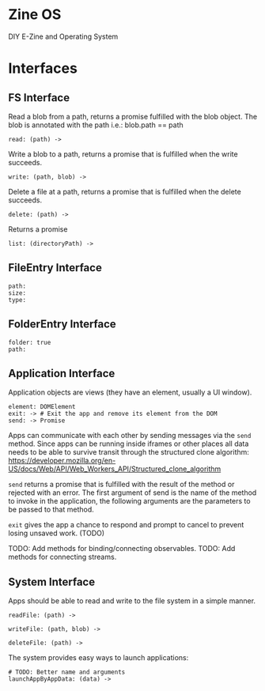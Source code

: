 # Zine OS

DIY E-Zine and Operating System

Interfaces
==========

FS Interface
------------

Read a blob from a path, returns a promise fulfilled with the blob object. The
blob is annotated with the path i.e.: blob.path == path

    read: (path) ->

Write a blob to a path, returns a promise that is fulfilled when the write succeeds.

    write: (path, blob) ->

Delete a file at a path, returns a promise that is fulfilled when the delete succeeds.

    delete: (path) ->

Returns a promise

    list: (directoryPath) ->


FileEntry Interface
-------------------

    path:
    size:
    type:

FolderEntry Interface
---------------------

    folder: true
    path:

Application Interface
---------------------

Application objects are views (they have an element, usually a UI window).

    element: DOMElement
    exit: -> # Exit the app and remove its element from the DOM
    send: -> Promise

Apps can communicate with each other by sending messages via the `send` method.
Since apps can be running inside iframes or other places all data needs to be
able to survive transit through the structured clone algorithm:
https://developer.mozilla.org/en-US/docs/Web/API/Web_Workers_API/Structured_clone_algorithm

`send` returns a promise that is fulfilled with the result of the method or
rejected with an error. The first argument of send is the name of the method to
invoke in the application, the following arguments are the parameters to be
passed to that method.

`exit` gives the app a chance to respond and prompt to cancel to prevent losing
unsaved work. (TODO)

TODO: Add methods for binding/connecting observables.
TODO: Add methods for connecting streams.

System Interface
----------------

Apps should be able to read and write to the file system in a simple manner.

    readFile: (path) ->

    writeFile: (path, blob) ->

    deleteFile: (path) ->

The system provides easy ways to launch applications:

    # TODO: Better name and arguments
    launchAppByAppData: (data) ->
